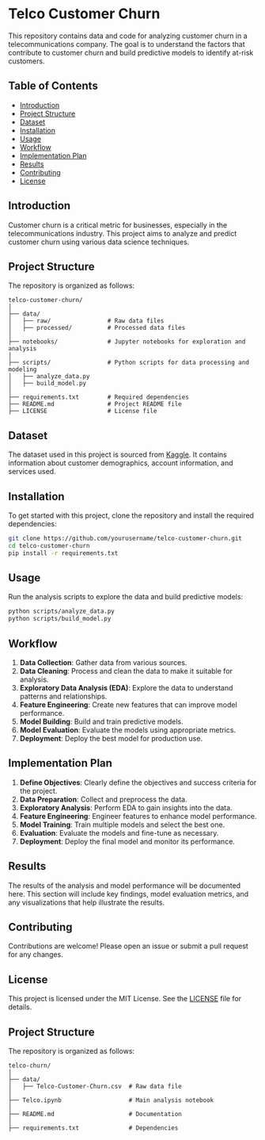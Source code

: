 # Telco Customer Churn

This repository contains data and code for analyzing customer churn in a telecommunications company. The goal is to understand the factors that contribute to customer churn and build predictive models to identify at-risk customers.

## Table of Contents
- [Introduction](#introduction)
- [Project Structure](#project-structure)
- [Dataset](#dataset)
- [Installation](#installation)
- [Usage](#usage)
- [Workflow](#workflow)
- [Implementation Plan](#implementation-plan)
- [Results](#results)
- [Contributing](#contributing)
- [License](#license)

## Introduction
Customer churn is a critical metric for businesses, especially in the telecommunications industry. This project aims to analyze and predict customer churn using various data science techniques.

## Project Structure
The repository is organized as follows:
```
telco-customer-churn/
│
├── data/
│   ├── raw/                # Raw data files
│   ├── processed/          # Processed data files
│
├── notebooks/              # Jupyter notebooks for exploration and analysis
│
├── scripts/                # Python scripts for data processing and modeling
│   ├── analyze_data.py
│   ├── build_model.py
│
├── requirements.txt        # Required dependencies
├── README.md               # Project README file
├── LICENSE                 # License file
```

## Dataset
The dataset used in this project is sourced from [Kaggle](https://www.kaggle.com/blastchar/telco-customer-churn). It contains information about customer demographics, account information, and services used.

## Installation
To get started with this project, clone the repository and install the required dependencies:

```bash
git clone https://github.com/yourusername/telco-customer-churn.git
cd telco-customer-churn
pip install -r requirements.txt
```

## Usage
Run the analysis scripts to explore the data and build predictive models:

```bash
python scripts/analyze_data.py
python scripts/build_model.py
```

## Workflow
1. **Data Collection**: Gather data from various sources.
2. **Data Cleaning**: Process and clean the data to make it suitable for analysis.
3. **Exploratory Data Analysis (EDA)**: Explore the data to understand patterns and relationships.
4. **Feature Engineering**: Create new features that can improve model performance.
5. **Model Building**: Build and train predictive models.
6. **Model Evaluation**: Evaluate the models using appropriate metrics.
7. **Deployment**: Deploy the best model for production use.

## Implementation Plan
1. **Define Objectives**: Clearly define the objectives and success criteria for the project.
2. **Data Preparation**: Collect and preprocess the data.
3. **Exploratory Analysis**: Perform EDA to gain insights into the data.
4. **Feature Engineering**: Engineer features to enhance model performance.
5. **Model Training**: Train multiple models and select the best one.
6. **Evaluation**: Evaluate the models and fine-tune as necessary.
7. **Deployment**: Deploy the final model and monitor its performance.

## Results
The results of the analysis and model performance will be documented here. This section will include key findings, model evaluation metrics, and any visualizations that help illustrate the results.

## Contributing
Contributions are welcome! Please open an issue or submit a pull request for any changes.

## License
This project is licensed under the MIT License. See the [LICENSE](LICENSE) file for details.
## Project Structure
The repository is organized as follows:
```
telco-churn/
│
├── data/
│   ├── Telco-Customer-Churn.csv  # Raw data file
│
├── Telco.ipynb                   # Main analysis notebook
│
├── README.md                     # Documentation
│
├── requirements.txt              # Dependencies
```